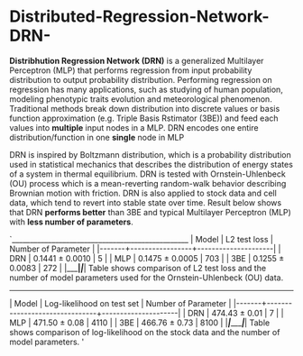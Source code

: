 # Distributed-Regression-Network-DRN-

**Distribhution Regression Network (DRN)** is a generalized Multilayer Perceptron (MLP) that performs regression from input probability distribution to output probability distribution. Performing regression on regression has many applications, such as studying of human population, modeling phenotypic traits evolution and meteorological phenomenon. Traditional methods break down distribution into discrete values or basis function approximation (e.g. Triple Basis Rstimator (3BE)) and feed each values into **multiple** input nodes in a MLP. DRN encodes one entire distribution/function in one **single** node in MLP

DRN is inspired by Boltzmann distribution, which is a probability distribution used in statistical mechanics that describes the distribution of energy states of a system in thermal equilibrium. DRN is tested with Ornstein-Uhlenbeck (OU) process which is a mean-reverting random-walk behavior describing Brownian motion with friction. DRN is also applied to stock data and cell data, which tend to revert into stable state over time. Result below shows that DRN **performs better** than 3BE and typical Multilayer Perceptron (MLP) with **less number of parameters**.

`_________________________________________________
| Model |  L2 test loss   | Number of Parameter |
|-------+-----------------+---------------------|
|  DRN  | 0.1441 ± 0.0010 |         5           |
|  MLP  | 0.1475 ± 0.0005 |        703          |
|  3BE  | 0.1255 ± 0.0083 |        272          |
|_______|_________________|_____________________|
Table shows comparison of L2 test loss and the number of model parameters used for the Ornstein-Uhlenbeck (OU) data. 

 _____________________________________________________________
| Model |  Log-likelihood on test set   | Number of Parameter |
|-------+-------------------------------+---------------------|
|  DRN  |        474.43 ± 0.01          |         7           |
|  MLP  |        471.50 ± 0.08          |        4110         |
|  3BE  |        466.76 ± 0.73          |        8100         |
|_______|_______________________________|_____________________|
Table shows comparison of log-likelihood on the stock data and the number of model parameters. '              
